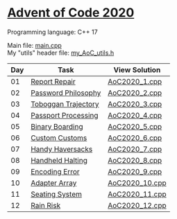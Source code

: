 # [Advent of Code 2020](https://adventofcode.com/2020/about)

Programming language: C++ 17

Main file: [main.cpp](Advent-of-Code-2020/main.cpp)<br/>
My "utils" header file: [my_AoC_utils.h](Advent-of-Code-2020/my_AoC_utils.h)

| Day | Task                                                                      | View Solution                                                             |
| --- | ------------------------------------------------------------------------- | ------------------------------------------------------------------------- |
| 01  | [Report Repair](https://adventofcode.com/2020/day/1)                      | [AoC2020_1.cpp](Advent-of-Code-2020/Day01/AoC2020_1.cpp)                  |
| 02  | [Password Philosophy](https://adventofcode.com/2020/day/2)                | [AoC2020_2.cpp](Advent-of-Code-2020/Day02/AoC2020_2.cpp)                  |
| 03  | [Toboggan Trajectory](https://adventofcode.com/2020/day/3)                | [AoC2020_3.cpp](Advent-of-Code-2020/Day03/AoC2020_3.cpp)                  |
| 04  | [Passport Processing](https://adventofcode.com/2020/day/4)                | [AoC2020_4.cpp](Advent-of-Code-2020/Day04/AoC2020_4.cpp)                  |
| 05  | [Binary Boarding](https://adventofcode.com/2020/day/5)                    | [AoC2020_5.cpp](Advent-of-Code-2020/Day05/AoC2020_5.cpp)                  |
| 06  | [Custom Customs](https://adventofcode.com/2020/day/6)                     | [AoC2020_6.cpp](Advent-of-Code-2020/Day06/AoC2020_6.cpp)                  |
| 07  | [Handy Haversacks](https://adventofcode.com/2020/day/7)                   | [AoC2020_7.cpp](Advent-of-Code-2020/Day07/AoC2020_7.cpp)                  |
| 08  | [Handheld Halting](https://adventofcode.com/2020/day/8)                   | [AoC2020_8.cpp](Advent-of-Code-2020/Day08/AoC2020_8.cpp)                  |
| 09  | [Encoding Error](https://adventofcode.com/2020/day/9)                     | [AoC2020_9.cpp](Advent-of-Code-2020/Day09/AoC2020_9.cpp)                  |
| 10  | [Adapter Array](https://adventofcode.com/2020/day/10)                     | [AoC2020_10.cpp](Advent-of-Code-2020/Day10/AoC2020_10.cpp)                |
| 11  | [Seating System](https://adventofcode.com/2020/day/11)                    | [AoC2020_11.cpp](Advent-of-Code-2020/Day11/AoC2020_11.cpp)                |
| 12  | [Rain Risk](https://adventofcode.com/2020/day/12)                         | [AoC2020_12.cpp](Advent-of-Code-2020/Day12/AoC2020_12.cpp)                |